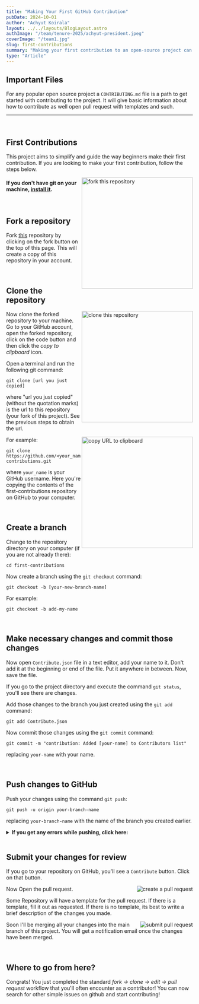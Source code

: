 ```yaml
---
title: "Making Your First GitHub Contribution"
pubDate: 2024-10-01
author: "Achyut Koirala"
layout: ../../layouts/BlogLayout.astro
authImage: "/team/tenure-2025/achyut-president.jpeg"
coverImage: "/team1.jpg"
slug: first-contributions
summary: "Making your first contribution to an open-source project can be intimidating. This guide will help you get started."
type: "Article"
---
```


## Important Files

For any popular open source project a `CONTRIBUTING.md` file is a path to get started with contributing to the project. It will give basic information about how to contribute as well open pull request with templates and such.

---

<br>

## First Contributions

This project aims to simplify and guide the way beginners make their first contribution. If you are looking to make your first contribution, follow the steps below.

<img align="right" width="300" src="/blogs_assets/first-contributions/fork.png" alt="fork this repository" />

#### If you don't have git on your machine, [install it](https://docs.github.com/en/get-started/quickstart/set-up-git).

<br>

## Fork a repository

Fork [this](https://github.com/first-contributions) repository by clicking on the fork button on the top of this page.
This will create a copy of this repository in your account.

<br>

## Clone the repository

<img align="right" width="300" src="/blogs_assets/first-contributions/clone.png" alt="clone this repository" />

Now clone the forked repository to your machine. Go to your GitHub account, open the forked repository, click on the code button and then click the _copy to clipboard_ icon.

Open a terminal and run the following git command:

```
git clone [url you just copied]
```

where "url you just copied" (without the quotation marks) is the url to this repository (your fork of this project). See the previous steps to obtain the url.

<img align="right" width="300" src="/blogs_assets/first-contributions/copy-clone.png" alt="copy URL to clipboard" />

For example:

```
git clone https://github.com/<your_name>/first-contributions.git
```

where `your_name` is your GitHub username. Here you're copying the contents of the first-contributions repository on GitHub to your computer.

<br>

## Create a branch

Change to the repository directory on your computer (if you are not already there):

```
cd first-contributions
```

Now create a branch using the `git checkout` command:

```
git checkout -b [your-new-branch-name]
```

For example:

```
git checkout -b add-my-name
```

<br>

## Make necessary changes and commit those changes

Now open `Contribute.json` file in a text editor, add your name to it. Don't add it at the beginning or end of the file. Put it anywhere in between. Now, save the file.

If you go to the project directory and execute the command `git status`, you'll see there are changes.

Add those changes to the branch you just created using the `git add` command:

```
git add Contribute.json
```

Now commit those changes using the `git commit` command:

```
git commit -m "contribution: Added [your-name] to Contributors list"
```

replacing `your-name` with your name.

<br>

## Push changes to GitHub

Push your changes using the command `git push`:

```
git push -u origin your-branch-name
```

replacing `your-branch-name` with the name of the branch you created earlier.

<details>
<summary> <strong>If you get any errors while pushing, click here:</strong> </summary>

- ### Authentication Error
     <pre>remote: Support for password authentication was removed on August 13, 2021. Please use a personal access token instead.
  remote: Please see https://github.blog/2020-12-15-token-authentication-requirements-for-git-operations/ for more information.
  fatal: Authentication failed for 'https://github.com/<your-username>/first-contributions.git/'</pre>
  Go to [GitHub's tutorial](https://docs.github.com/en/authentication/connecting-to-github-with-ssh/adding-a-new-ssh-key-to-your-github-account) on generating and configuring an SSH key to your account.

</details>

<br>

## Submit your changes for review

If you go to your repository on GitHub, you'll see a `Contribute` button. Click on that button.

<img style="float: right;" src="/blogs_assets/first-contributions/pr.png" alt="create a pull request" />

Now Open the pull request.

Some Repository will have a template for the pull request. If there is a template, fill it out as requested. If there is no template, its best to write a brief description of the changes you made.

<img style="float: right;" src="https://firstcontributions.github.io/assets/Readme/submit-pull-request.png" alt="submit pull request" />

Soon I'll be merging all your changes into the main branch of this project. You will get a notification email once the changes have been merged.

<br>

## Where to go from here?

Congrats! You just completed the standard _fork -> clone -> edit -> pull request_ workflow that you'll often encounter as a contributor! You can now search for other simple issues on github and start contributing!
